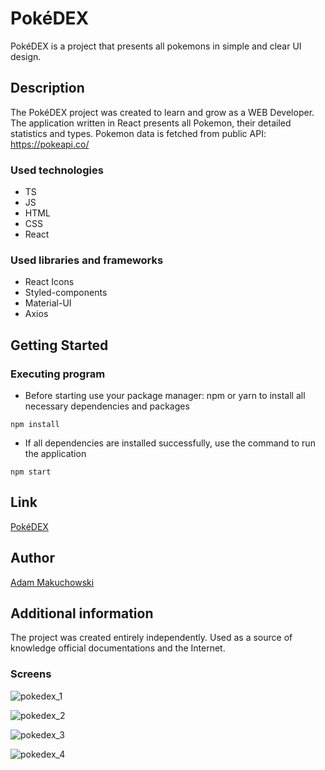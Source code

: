 # PokéDEX

PokéDEX is a project that presents all pokemons in simple and clear UI design.

## Description

The PokéDEX project was created to learn and grow as a WEB Developer. The application written in React presents all Pokemon, their detailed statistics and types. Pokemon data is fetched from public API: https://pokeapi.co/

### Used technologies

* TS
* JS
* HTML
* CSS
* React

### Used libraries and frameworks

* React Icons
* Styled-components
* Material-UI
* Axios

## Getting Started

### Executing program

* Before starting use your package manager: npm or yarn to install all necessary dependencies and packages

```
npm install
```

* If all dependencies are installed successfully, use the command to run the application

```
npm start
```

## Link

[PokéDEX](https://pokedex-wiki.netlify.app/)

## Author

[Adam Makuchowski](https://www.linkedin.com/in/adam-makuchowski-35753a209/)

## Additional information

The project was created entirely independently. Used as a source of knowledge
official documentations and the Internet.

### Screens

![pokedex_1](https://user-images.githubusercontent.com/94242778/224133943-d33dad31-9518-462e-b104-87be516e1799.PNG)

![pokedex_2](https://user-images.githubusercontent.com/94242778/224133965-0020a6ea-9c38-4205-9d09-0dd7df202287.PNG)

![pokedex_3](https://user-images.githubusercontent.com/94242778/224133978-d44cc179-04a3-4d5b-ab07-1e9b32cc3c58.PNG)

![pokedex_4](https://user-images.githubusercontent.com/94242778/224133989-21ca4913-2b5e-451a-becb-b2f4e1b928c4.PNG)

